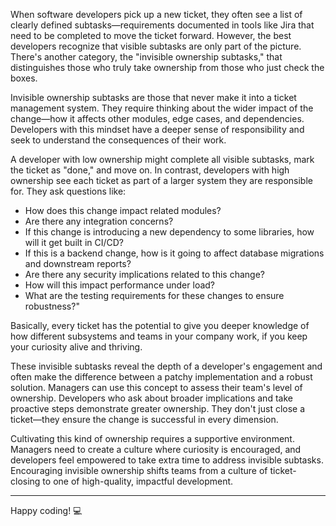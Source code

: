 When software developers pick up a new ticket, they often see a list of clearly defined subtasks—requirements documented in tools like Jira that need to be completed to move the ticket forward. However, the best developers recognize that visible subtasks are only part of the picture. There's another category, the "invisible ownership subtasks," that distinguishes those who truly take ownership from those who just check the boxes.

Invisible ownership subtasks are those that never make it into a ticket management system. They require thinking about the wider impact of the change—how it affects other modules, edge cases, and dependencies. Developers with this mindset have a deeper sense of responsibility and seek to understand the consequences of their work.

A developer with low ownership might complete all visible subtasks, mark the ticket as "done," and move on. In contrast, developers with high ownership see each ticket as part of a larger system they are responsible for. They ask questions like:

- How does this change impact related modules?
- Are there any integration concerns?
- If this change is introducing a new dependency to some libraries, how will it get built in CI/CD?
- If this is a backend change, how is it going to affect database migrations and downstream reports?
- Are there any security implications related to this change?
- How will this impact performance under load?
- What are the testing requirements for these changes to ensure robustness?"

Basically, every ticket has the potential to give you deeper knowledge of how different subsystems and teams in your company work, if you keep your curiosity alive and thriving.

These invisible subtasks reveal the depth of a developer's engagement and often make the difference between a patchy implementation and a robust solution. Managers can use this concept to assess their team's level of ownership. Developers who ask about broader implications and take proactive steps demonstrate greater ownership. They don't just close a ticket—they ensure the change is successful in every dimension.

Cultivating this kind of ownership requires a supportive environment. Managers need to create a culture where curiosity is encouraged, and developers feel empowered to take extra time to address invisible subtasks. Encouraging invisible ownership shifts teams from a culture of ticket-closing to one of high-quality, impactful development.

---

Happy coding! 💻

